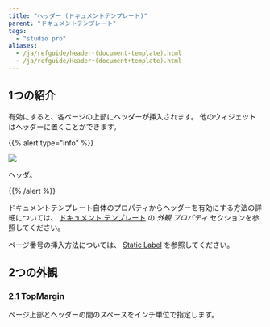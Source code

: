 ```yaml
---
title: "ヘッダー (ドキュメントテンプレート)"
parent: "ドキュメントテンプレート"
tags:
  - "studio pro"
aliases:
  - /ja/refguide/header-(document-template).html
  - /ja/refguide/Header+(document+template).html
---
```


## 1つの紹介

有効にすると、各ページの上部にヘッダーが挿入されます。 他のウィジェットはヘッダーに置くことができます。

{{% alert type="info" %}}

![](attachments/document-templates/918236.png)

ヘッダ。

{{% /alert %}}

ドキュメントテンプレート自体のプロパティからヘッダーを有効にする方法の詳細については、 [ドキュメント テンプレート](document-template#appearance-properties) の *外観 プロパティ* セクションを参照してください。

ページ番号の挿入方法については、 [Static Label](static-label-document-template) を参照してください。

## 2つの外観

### 2.1 TopMargin

ページ上部とヘッダーの間のスペースをインチ単位で指定します。
